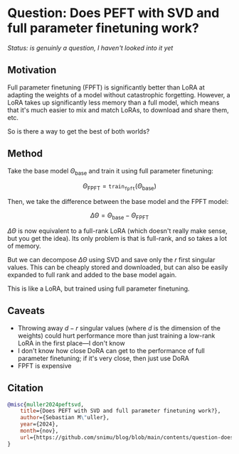# Question: Does PEFT with SVD and full parameter finetuning work?

*Status: is genuinly a question, I haven't looked into it yet*

## Motivation

Full parameter finetuning (FPFT) is significantly better than LoRA at adapting the weights of a model without catastrophic forgetting. However, a LoRA takes up significantly less memory than a full model, which means that it's much easier to mix and match LoRAs, to download and share them, etc.

So is there a way to get the best of both worlds?

## Method

Take the base model $\Theta_{\mathrm{base}}$ and train it using full parameter finetuning:

$$
\Theta_{\mathrm{FPFT}} = \mathrm{\mathtt{train}_\mathtt{fpft}}(\Theta_{\mathrm{base}})
$$

Then, we take the difference between the base model and the FPFT model:

$$
\Delta \Theta = \Theta_{\mathrm{base}} - \Theta_{\mathrm{FPFT}}
$$

$\Delta \Theta$ is now equivalent to a full-rank LoRA (which doesn't really make sense, but you get the idea). Its only problem is that is full-rank, and so takes a lot of memory.

But we can decompose $\Delta \Theta$ using SVD and save only the $r$ first singular values. This can be cheaply stored and downloaded, but can also be easily expanded to full rank and added to the base model again.

This is like a LoRA, but trained using full parameter finetuning.

## Caveats

- Throwing away $d-r$ singular values (where $d$ is the dimension of the weights) could hurt performance more than just training a low-rank LoRA in the first place&mdash;I don't know
- I don't know how close DoRA can get to the performance of full parameter finetuning; if it's very close, then just use DoRA
- FPFT is expensive

## Citation

```bibtex
@misc{muller2024peftsvd,
    title={Does PEFT with SVD and full parameter finetuning work?},
    author={Sebastian M\"uller},
    year={2024},
    month={nov},
    url={https://github.com/snimu/blog/blob/main/contents/question-does-peft-with-svd-and-full-parameter-finetuning-work/README.md}
}
```
